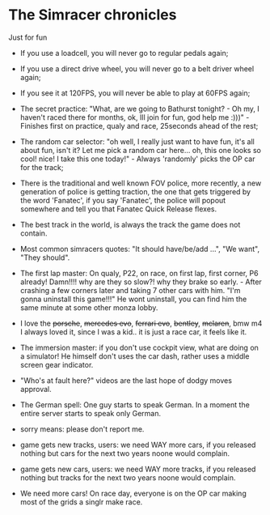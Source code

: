 # The Simracer chronicles
Just for fun


- If you use a loadcell, you will never go to regular pedals again;

- If you use a direct drive wheel, you will never go to a belt driver wheel again;

- If you see it at 120FPS, you will never be able to play at 60FPS again;

- The secret practice: "What, are we going to Bathurst tonight? - Oh my, I haven't raced there for months, ok, Ill join for fun, god help me :)))" - Finishes first on practice, qualy and race, 25seconds ahead of the rest;

- The random car selector: "oh well, I really just want to have fun, it's all about fun, isn't it? Let me pick a random car here... oh, this one looks so cool! nice! I take this one today!" - Always 'randomly' picks the OP car for the track;

- There is the traditional and well known FOV police, more recently, a new generation of police is getting traction, the one that gets triggered by the word 'Fanatec', if you say 'Fanatec', the police will popout somewhere and tell you that Fanatec Quick Release flexes.

- The best track in the world, is always the track the game does not contain.

- Most common simracers quotes: "It should have/be/add ...", "We want", "They should".

- The first lap master: On qualy, P22, on race, on first lap, first corner, P6 already! Damn!!!! why are they so slow?! why they brake so early. - After crashing a few corners later and taking 7 other cars with him. "I'm gonna uninstall this game!!!"
He wont uninstall, you can find him the same minute at some other monza lobby.

- I love the <s>porsche</s>, <s>mercedes evo</s>, <s>ferrari evo</s>, <s>bentley</s>, <s>mclaren</s>, bmw m4 I always loved it, since I was a kid.. it is just a race car, it feels like it.

- The immersion master: if you don't use cockpit view, what are doing on a simulator! 
He himself don't uses the car dash, rather uses a middle screen gear indicator.

- "Who's at fault here?" videos are the last hope of dodgy moves approval.

- The German spell: One guy starts to speak German. In a moment the entire server starts to speak only German.

- sorry means: please don't report me.

- game gets new tracks, users: we need WAY more cars, if you released nothing but cars for the next two years noone would complain.

- game gets new cars, users: we need WAY more tracks, if you released nothing but tracks for the next two years noone would complain.

- We need more cars! On race day, everyone is on the OP car making most of the grids a singlr make race.
